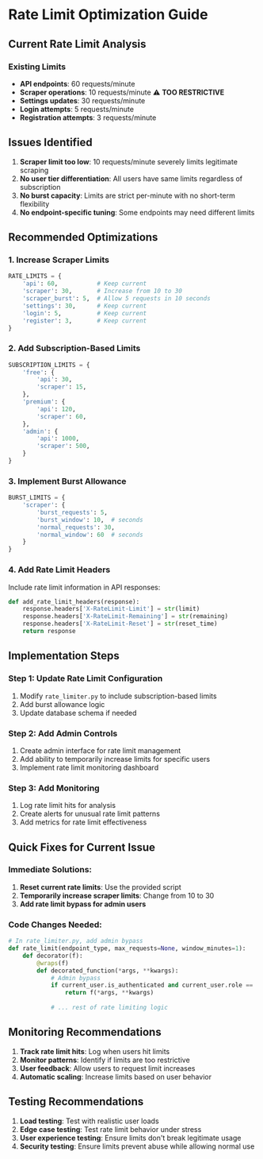 # Rate Limit Optimization Guide

## Current Rate Limit Analysis

### Existing Limits
- **API endpoints**: 60 requests/minute
- **Scraper operations**: 10 requests/minute ⚠️ **TOO RESTRICTIVE**
- **Settings updates**: 30 requests/minute
- **Login attempts**: 5 requests/minute
- **Registration attempts**: 3 requests/minute

## Issues Identified

1. **Scraper limit too low**: 10 requests/minute severely limits legitimate scraping
2. **No user tier differentiation**: All users have same limits regardless of subscription
3. **No burst capacity**: Limits are strict per-minute with no short-term flexibility
4. **No endpoint-specific tuning**: Some endpoints may need different limits

## Recommended Optimizations

### 1. Increase Scraper Limits
```python
RATE_LIMITS = {
    'api': 60,           # Keep current
    'scraper': 30,       # Increase from 10 to 30
    'scraper_burst': 5,  # Allow 5 requests in 10 seconds
    'settings': 30,      # Keep current
    'login': 5,          # Keep current
    'register': 3,       # Keep current
}
```

### 2. Add Subscription-Based Limits
```python
SUBSCRIPTION_LIMITS = {
    'free': {
        'api': 30,
        'scraper': 15,
    },
    'premium': {
        'api': 120,
        'scraper': 60,
    },
    'admin': {
        'api': 1000,
        'scraper': 500,
    }
}
```

### 3. Implement Burst Allowance
```python
BURST_LIMITS = {
    'scraper': {
        'burst_requests': 5,
        'burst_window': 10,  # seconds
        'normal_requests': 30,
        'normal_window': 60  # seconds
    }
}
```

### 4. Add Rate Limit Headers
Include rate limit information in API responses:
```python
def add_rate_limit_headers(response):
    response.headers['X-RateLimit-Limit'] = str(limit)
    response.headers['X-RateLimit-Remaining'] = str(remaining)
    response.headers['X-RateLimit-Reset'] = str(reset_time)
    return response
```

## Implementation Steps

### Step 1: Update Rate Limit Configuration
1. Modify `rate_limiter.py` to include subscription-based limits
2. Add burst allowance logic
3. Update database schema if needed

### Step 2: Add Admin Controls
1. Create admin interface for rate limit management
2. Add ability to temporarily increase limits for specific users
3. Implement rate limit monitoring dashboard

### Step 3: Add Monitoring
1. Log rate limit hits for analysis
2. Create alerts for unusual rate limit patterns
3. Add metrics for rate limit effectiveness

## Quick Fixes for Current Issue

### Immediate Solutions:
1. **Reset current rate limits**: Use the provided script
2. **Temporarily increase scraper limits**: Change from 10 to 30
3. **Add rate limit bypass for admin users**

### Code Changes Needed:
```python
# In rate_limiter.py, add admin bypass
def rate_limit(endpoint_type, max_requests=None, window_minutes=1):
    def decorator(f):
        @wraps(f)
        def decorated_function(*args, **kwargs):
            # Admin bypass
            if current_user.is_authenticated and current_user.role == 'admin':
                return f(*args, **kwargs)
            
            # ... rest of rate limiting logic
```

## Monitoring Recommendations

1. **Track rate limit hits**: Log when users hit limits
2. **Monitor patterns**: Identify if limits are too restrictive
3. **User feedback**: Allow users to request limit increases
4. **Automatic scaling**: Increase limits based on user behavior

## Testing Recommendations

1. **Load testing**: Test with realistic user loads
2. **Edge case testing**: Test rate limit behavior under stress
3. **User experience testing**: Ensure limits don't break legitimate usage
4. **Security testing**: Ensure limits prevent abuse while allowing normal use

